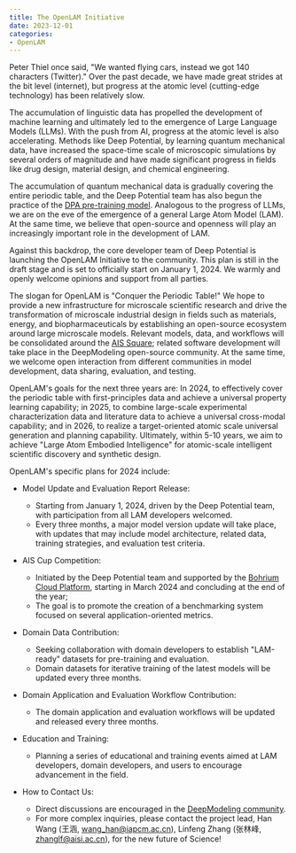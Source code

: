```yaml
---
title: The OpenLAM Initiative
date: 2023-12-01
categories:
- OpenLAM
---
```


Peter Thiel once said, "We wanted flying cars, instead we got 140 characters (Twitter)." Over the past decade, we have made great strides at the bit level (internet), but progress at the atomic level (cutting-edge technology) has been relatively slow.

The accumulation of linguistic data has propelled the development of machine learning and ultimately led to the emergence of Large Language Models (LLMs). With the push from AI, progress at the atomic level is also accelerating. Methods like Deep Potential, by learning quantum mechanical data, have increased the space-time scale of microscopic simulations by several orders of magnitude and have made significant progress in fields like drug design, material design, and chemical engineering.

The accumulation of quantum mechanical data is gradually covering the entire periodic table, and the Deep Potential team has also begun the practice of the [DPA pre-training model](https://arxiv.org/abs/2208.08236). Analogous to the progress of LLMs, we are on the eve of the emergence of a general Large Atom Model (LAM). At the same time, we believe that open-source and openness will play an increasingly important role in the development of LAM.

Against this backdrop, the core developer team of Deep Potential is launching the OpenLAM Initiative to the community. This plan is still in the draft stage and is set to officially start on January 1, 2024. We warmly and openly welcome opinions and support from all parties.

The slogan for OpenLAM is "Conquer the Periodic Table!" We hope to provide a new infrastructure for microscale scientific research and drive the transformation of microscale industrial design in fields such as materials, energy, and biopharmaceuticals by establishing an open-source ecosystem around large microscale models. Relevant models, data, and workflows will be consolidated around the [AIS Square](https://www.aissquare.com/); related software development will take place in the DeepModeling open-source community. At the same time, we welcome open interaction from different communities in model development, data sharing, evaluation, and testing.

OpenLAM's goals for the next three years are: In 2024, to effectively cover the periodic table with first-principles data and achieve a universal property learning capability; in 2025, to combine large-scale experimental characterization data and literature data to achieve a universal cross-modal capability; and in 2026, to realize a target-oriented atomic scale universal generation and planning capability. Ultimately, within 5-10 years, we aim to achieve "Large Atom Embodied Intelligence" for atomic-scale intelligent scientific discovery and synthetic design.

OpenLAM's specific plans for 2024 include:
- Model Update and Evaluation Report Release:
  - Starting from January 1, 2024, driven by the Deep Potential team, with participation from all LAM developers welcomed.
  - Every three months, a major model version update will take place, with updates that may include model architecture, related data, training strategies, and evaluation test criteria.
- AIS Cup Competition:
  - Initiated by the Deep Potential team and supported by the [Bohrium Cloud Platform](https://bohrium.dp.tech/), starting in March 2024 and concluding at the end of the year;
  - The goal is to promote the creation of a benchmarking system focused on several application-oriented metrics.
- Domain Data Contribution:
  - Seeking collaboration with domain developers to establish "LAM-ready" datasets for pre-training and evaluation.
  - Domain datasets for iterative training of the latest models will be updated every three months.
- Domain Application and Evaluation Workflow Contribution:
  - The domain application and evaluation workflows will be updated and released every three months.
- Education and Training:
  - Planning a series of educational and training events aimed at LAM developers, domain developers, and users to encourage advancement in the field.

- How to Contact Us:
  - Direct discussions are encouraged in the [DeepModeling community](https://github.com/deepmodeling/community/discussions/32).
  - For more complex inquiries, please contact the project lead, Han Wang (王涵, [wang_han@iapcm.ac.cn](mailto:wang_han@iapcm.ac.cn)), Linfeng Zhang (张林峰, [zhanglf@aisi.ac.cn](mailto:zhanglf@aisi.ac.cn)), for the new future of Science!